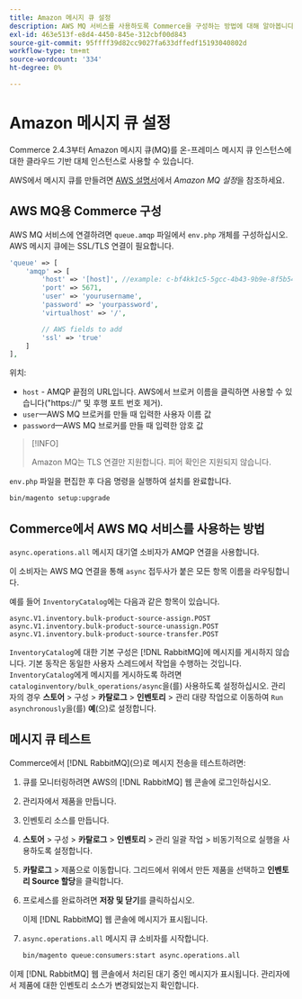 ```yaml
---
title: Amazon 메시지 큐 설정
description: AWS MQ 서비스를 사용하도록 Commerce을 구성하는 방법에 대해 알아봅니다.
exl-id: 463e513f-e8d4-4450-845e-312cbf00d843
source-git-commit: 95ffff39d82cc9027fa633dffedf15193040802d
workflow-type: tm+mt
source-wordcount: '334'
ht-degree: 0%

---
```


# Amazon 메시지 큐 설정

Commerce 2.4.3부터 Amazon 메시지 큐(MQ)를 온-프레미스 메시지 큐 인스턴스에 대한 클라우드 기반 대체 인스턴스로 사용할 수 있습니다.

AWS에서 메시지 큐를 만들려면 [AWS 설명서](https://docs.aws.amazon.com/amazon-mq/latest/developer-guide/amazon-mq-setting-up.html)에서 _Amazon MQ 설정_&#x200B;을 참조하세요.

## AWS MQ용 Commerce 구성

AWS MQ 서비스에 연결하려면 `queue.amqp` 파일에서 `env.php` 개체를 구성하십시오.
AWS 메시지 큐에는 SSL/TLS 연결이 필요합니다.

```php
'queue' => [
    'amqp' => [
        'host' => '[host]', //example: c-bf4kk1c5-5gcc-4b43-9b9e-8f5b54d234.mq.us-west-3.amazonaws.com
        'port' => 5671,
        'user' => 'yourusername',
        'password' => 'yourpassword',
        'virtualhost' => '/',

        // AWS fields to add
        'ssl' => 'true'
    ]
],
```

위치:

- `host` - AMQP 끝점의 URL입니다. AWS에서 브로커 이름을 클릭하면 사용할 수 있습니다(&quot;https://&quot; 및 후행 포트 번호 제거).
- `user`—AWS MQ 브로커를 만들 때 입력한 사용자 이름 값
- `password`—AWS MQ 브로커를 만들 때 입력한 암호 값

>[!INFO]
>
>Amazon MQ는 TLS 연결만 지원합니다. 피어 확인은 지원되지 않습니다.

`env.php` 파일을 편집한 후 다음 명령을 실행하여 설치를 완료합니다.

```bash
bin/magento setup:upgrade
```

## Commerce에서 AWS MQ 서비스를 사용하는 방법

`async.operations.all` 메시지 대기열 소비자가 AMQP 연결을 사용합니다.

이 소비자는 AWS MQ 연결을 통해 `async` 접두사가 붙은 모든 항목 이름을 라우팅합니다.

예를 들어 `InventoryCatalog`에는 다음과 같은 항목이 있습니다.

```text
async.V1.inventory.bulk-product-source-assign.POST
async.V1.inventory.bulk-product-source-unassign.POST
async.V1.inventory.bulk-product-source-transfer.POST
```

`InventoryCatalog`에 대한 기본 구성은 [!DNL RabbitMQ]에 메시지를 게시하지 않습니다. 기본 동작은 동일한 사용자 스레드에서 작업을 수행하는 것입니다. `InventoryCatalog`에게 메시지를 게시하도록 하려면 `cataloginventory/bulk_operations/async`을(를) 사용하도록 설정하십시오. 관리자의 경우 **스토어** > 구성 > **카탈로그** > **인벤토리** > 관리 대량 작업으로 이동하여 `Run asynchronously`을(를) **예**(으)로 설정합니다.

## 메시지 큐 테스트

Commerce에서 [!DNL RabbitMQ]&#x200B;(으)로 메시지 전송을 테스트하려면:

1. 큐를 모니터링하려면 AWS의 [!DNL RabbitMQ] 웹 콘솔에 로그인하십시오.
1. 관리자에서 제품을 만듭니다.
1. 인벤토리 소스를 만듭니다.
1. **스토어** > 구성 > **카탈로그** > **인벤토리** > 관리 일괄 작업 > 비동기적으로 실행을 사용하도록 설정합니다.
1. **카탈로그** > 제품으로 이동합니다. 그리드에서 위에서 만든 제품을 선택하고 **인벤토리 Source 할당**&#x200B;을 클릭합니다.
1. 프로세스를 완료하려면 **저장 및 닫기**&#x200B;를 클릭하십시오.

   이제 [!DNL RabbitMQ] 웹 콘솔에 메시지가 표시됩니다.

1. `async.operations.all` 메시지 큐 소비자를 시작합니다.

   ```bash
   bin/magento queue:consumers:start async.operations.all
   ```

이제 [!DNL RabbitMQ] 웹 콘솔에서 처리된 대기 중인 메시지가 표시됩니다.
관리자에서 제품에 대한 인벤토리 소스가 변경되었는지 확인합니다.
